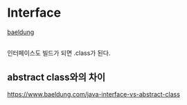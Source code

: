# Interface

[baeldung](https://www.baeldung.com/java-interfaces)

##

인터페이스도 빌드가 되면 .class가 된다.

## abstract class와의 차이

https://www.baeldung.com/java-interface-vs-abstract-class
